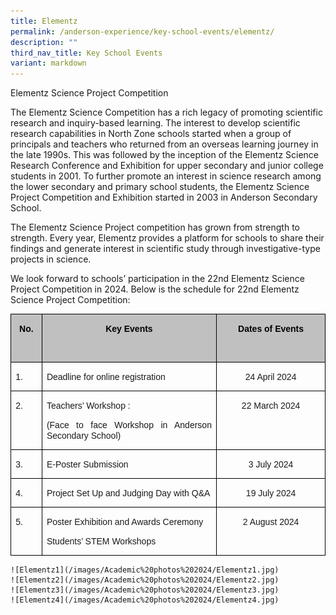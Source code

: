 ```yaml
---
title: Elementz
permalink: /anderson-experience/key-school-events/elementz/
description: ""
third_nav_title: Key School Events
variant: markdown
---
```

Elementz Science Project Competition

The Elementz Science Competition has a rich legacy of promoting scientific research and inquiry-based learning. The interest to develop scientific research capabilities in North Zone schools started when a group of principals and teachers who returned from an overseas learning journey in the late 1990s. This was followed by the inception of the Elementz Science Research Conference and Exhibition for upper secondary and junior college students in 2001. To further promote an interest in science research among the lower secondary and primary school students, the Elementz Science Project Competition and Exhibition started in 2003 in Anderson Secondary School.

The Elementz Science Project competition has grown from strength to strength. Every year, Elementz provides a platform for schools to share their findings and generate interest in scientific study through investigative-type projects in science.

We look forward to schools’ participation in the 22nd Elementz Science Project Competition in 2024. Below is the schedule for 22nd Elementz Science Project Competition:

<table style="border-collapse:collapse;mso-table-layout-alt:fixed;border:none;
 mso-border-alt:solid black .5pt;mso-padding-alt:0in 5.4pt 0in 5.4pt;
 mso-border-insideh:.5pt solid black;mso-border-insidev:.5pt solid black" width="654" cellpadding="0" cellspacing="0" border="1" class="MsoNormalTable"><tbody><tr style="mso-yfti-irow:0;mso-yfti-firstrow:yes"><td style="width:31.25pt;border:solid black 1.0pt;
  mso-border-alt:solid black .5pt;background:silver;padding:0in 5.4pt 0in 5.4pt" valign="top" width="42"><p style="text-align:center" align="center" class="MsoNormal"><b style="mso-bidi-font-weight:normal"><span style="font-family:&quot;Arial&quot;,sans-serif;
  mso-fareast-font-family:Arial;color:black;mso-color-alt:windowtext">No.</span></b><b style="mso-bidi-font-weight:normal"><span style="font-family:&quot;Arial&quot;,sans-serif;
  mso-fareast-font-family:Arial"></span></b></p><p style="text-align:center" align="center" class="MsoNormal"><b style="mso-bidi-font-weight:normal"><span style="font-family:&quot;Arial&quot;,sans-serif;
  mso-fareast-font-family:Arial">&nbsp;</span></b></p></td><td style="width:287.7pt;border:solid black 1.0pt;
  border-left:none;mso-border-left-alt:solid black .5pt;mso-border-alt:solid black .5pt;
  background:silver;padding:0in 5.4pt 0in 5.4pt" valign="top" width="384"><p style="text-align:center" align="center" class="MsoNormal"><b style="mso-bidi-font-weight:normal"><span style="font-family:&quot;Arial&quot;,sans-serif;
  mso-fareast-font-family:Arial;color:black;mso-color-alt:windowtext">Key Events</span></b><b style="mso-bidi-font-weight:normal"><span style="font-family:&quot;Arial&quot;,sans-serif;mso-fareast-font-family:Arial"></span></b></p></td><td style="width:171.55pt;border:solid black 1.0pt;
  border-left:none;mso-border-left-alt:solid black .5pt;mso-border-alt:solid black .5pt;
  background:silver;padding:0in 5.4pt 0in 5.4pt" valign="top" width="229"><p style="text-align:center" align="center" class="MsoNormal"><b style="mso-bidi-font-weight:normal"><span style="font-family:&quot;Arial&quot;,sans-serif;
  mso-fareast-font-family:Arial;color:black;mso-color-alt:windowtext">Dates of Events</span></b><b style="mso-bidi-font-weight:normal"><span style="font-family:&quot;Arial&quot;,sans-serif;mso-fareast-font-family:Arial"></span></b></p></td></tr><tr style="mso-yfti-irow:1"><td style="width:31.25pt;border:solid black 1.0pt;
  border-top:none;mso-border-top-alt:solid black .5pt;mso-border-alt:solid black .5pt;
  padding:0in 5.4pt 0in 5.4pt" valign="top" width="42"><p style="text-align:justify;text-justify:inter-ideograph" class="MsoNormal"><span style="font-family:&quot;Arial&quot;,sans-serif;mso-fareast-font-family:Arial">1.</span></p></td><td style="width:287.7pt;border-top:none;border-left:
  none;border-bottom:solid black 1.0pt;border-right:solid black 1.0pt;
  mso-border-top-alt:solid black .5pt;mso-border-left-alt:solid black .5pt;
  mso-border-alt:solid black .5pt;padding:0in 5.4pt 0in 5.4pt" valign="top" width="384"><p style="text-align:justify;text-justify:inter-ideograph" class="MsoNormal"><span style="font-family:&quot;Arial&quot;,sans-serif;mso-fareast-font-family:Arial">Deadline for online registration</span></p></td><td style="width:171.55pt;border-top:none;border-left:
  none;border-bottom:solid black 1.0pt;border-right:solid black 1.0pt;
  mso-border-top-alt:solid black .5pt;mso-border-left-alt:solid black .5pt;
  mso-border-alt:solid black .5pt;padding:0in 5.4pt 0in 5.4pt" valign="top" width="229"><p style="text-align:center" align="center" class="MsoNormal"><span style="font-family:&quot;Arial&quot;,sans-serif;mso-fareast-font-family:Arial">24 April 2024</span></p></td></tr><tr style="mso-yfti-irow:2"><td style="width:31.25pt;border:solid black 1.0pt;
  border-top:none;mso-border-top-alt:solid black .5pt;mso-border-alt:solid black .5pt;
  padding:0in 5.4pt 0in 5.4pt" valign="top" width="42"><p style="text-align:justify;text-justify:inter-ideograph" class="MsoNormal"><span style="font-family:&quot;Arial&quot;,sans-serif;mso-fareast-font-family:Arial">2.</span></p></td><td style="width:287.7pt;border-top:none;border-left:
  none;border-bottom:solid black 1.0pt;border-right:solid black 1.0pt;
  mso-border-top-alt:solid black .5pt;mso-border-left-alt:solid black .5pt;
  mso-border-alt:solid black .5pt;padding:0in 5.4pt 0in 5.4pt" valign="top" width="384"><p style="text-align:justify;text-justify:inter-ideograph" class="MsoNormal"><span style="font-family:&quot;Arial&quot;,sans-serif;mso-fareast-font-family:Arial">Teachers’ Workshop :</span></p><p style="text-align:justify;text-justify:inter-ideograph" class="MsoNormal"><span style="font-family:&quot;Arial&quot;,sans-serif;mso-fareast-font-family:Arial">(Face to face Workshop in Anderson Secondary School)</span></p></td><td style="width:171.55pt;border-top:none;border-left:
  none;border-bottom:solid black 1.0pt;border-right:solid black 1.0pt;
  mso-border-top-alt:solid black .5pt;mso-border-left-alt:solid black .5pt;
  mso-border-alt:solid black .5pt;padding:0in 5.4pt 0in 5.4pt" valign="top" width="229"><p style="text-align:center" align="center" class="MsoNormal"><span style="font-family:&quot;Arial&quot;,sans-serif;mso-fareast-font-family:Arial">22 March 2024</span></p><p style="text-align:center" align="center" class="MsoNormal"><span style="font-family:&quot;Arial&quot;,sans-serif;mso-fareast-font-family:Arial">&nbsp;</span></p></td></tr><tr style="mso-yfti-irow:3"><td style="width:31.25pt;border:solid black 1.0pt;
  border-top:none;mso-border-top-alt:solid black .5pt;mso-border-alt:solid black .5pt;
  padding:0in 5.4pt 0in 5.4pt" valign="top" width="42"><p style="text-align:justify;text-justify:inter-ideograph" class="MsoNormal"><span style="font-family:&quot;Arial&quot;,sans-serif;mso-fareast-font-family:Arial">3.</span></p></td><td style="width:287.7pt;border-top:none;border-left:
  none;border-bottom:solid black 1.0pt;border-right:solid black 1.0pt;
  mso-border-top-alt:solid black .5pt;mso-border-left-alt:solid black .5pt;
  mso-border-alt:solid black .5pt;padding:0in 5.4pt 0in 5.4pt" valign="top" width="384"><p style="text-align:justify;text-justify:inter-ideograph" class="MsoNormal"><span style="font-family:&quot;Arial&quot;,sans-serif;mso-fareast-font-family:Arial">E-Poster Submission</span></p></td><td style="width:171.55pt;border-top:none;border-left:
  none;border-bottom:solid black 1.0pt;border-right:solid black 1.0pt;
  mso-border-top-alt:solid black .5pt;mso-border-left-alt:solid black .5pt;
  mso-border-alt:solid black .5pt;padding:0in 5.4pt 0in 5.4pt" valign="top" width="229"><p style="text-align:center" align="center" class="MsoNormal"><span style="font-family:&quot;Arial&quot;,sans-serif;mso-fareast-font-family:Arial">3 July 2024</span></p></td></tr><tr style="mso-yfti-irow:4"><td style="width:31.25pt;border:solid black 1.0pt;
  border-top:none;mso-border-top-alt:solid black .5pt;mso-border-alt:solid black .5pt;
  padding:0in 5.4pt 0in 5.4pt" valign="top" width="42"><p style="text-align:justify;text-justify:inter-ideograph" class="MsoNormal"><span style="font-family:&quot;Arial&quot;,sans-serif;mso-fareast-font-family:Arial">4.</span></p></td><td style="width:287.7pt;border-top:none;border-left:
  none;border-bottom:solid black 1.0pt;border-right:solid black 1.0pt;
  mso-border-top-alt:solid black .5pt;mso-border-left-alt:solid black .5pt;
  mso-border-alt:solid black .5pt;padding:0in 5.4pt 0in 5.4pt" valign="top" width="384"><p style="text-align:justify;text-justify:inter-ideograph;
  border:none;mso-padding-alt:31.0pt 31.0pt 31.0pt 31.0pt;mso-border-shadow:
  yes" class="MsoNormal"><span style="font-family:&quot;Arial&quot;,sans-serif;mso-fareast-font-family:
  Arial">Project Set Up and Judging Day with Q&amp;A</span></p></td><td style="width:171.55pt;border-top:none;border-left:
  none;border-bottom:solid black 1.0pt;border-right:solid black 1.0pt;
  mso-border-top-alt:solid black .5pt;mso-border-left-alt:solid black .5pt;
  mso-border-alt:solid black .5pt;padding:0in 5.4pt 0in 5.4pt" valign="top" width="229"><p style="text-align:center" align="center" class="MsoNormal"><span style="font-family:&quot;Arial&quot;,sans-serif;mso-fareast-font-family:Arial">19 July 2024</span></p></td></tr><tr style="mso-yfti-irow:5;mso-yfti-lastrow:yes"><td style="width:31.25pt;border:solid black 1.0pt;
  border-top:none;mso-border-top-alt:solid black .5pt;mso-border-alt:solid black .5pt;
  padding:0in 5.4pt 0in 5.4pt" valign="top" width="42"><p style="text-align:justify;text-justify:inter-ideograph" class="MsoNormal"><span style="font-family:&quot;Arial&quot;,sans-serif;mso-fareast-font-family:Arial">5.</span></p></td><td style="width:287.7pt;border-top:none;border-left:
  none;border-bottom:solid black 1.0pt;border-right:solid black 1.0pt;
  mso-border-top-alt:solid black .5pt;mso-border-left-alt:solid black .5pt;
  mso-border-alt:solid black .5pt;padding:0in 5.4pt 0in 5.4pt" valign="top" width="384"><p style="text-align:justify;text-justify:inter-ideograph;
  border:none;mso-padding-alt:31.0pt 31.0pt 31.0pt 31.0pt;mso-border-shadow:
  yes" class="MsoNormal"><span style="font-family:&quot;Arial&quot;,sans-serif;mso-fareast-font-family:
  Arial">Poster Exhibition and Awards Ceremony</span></p><p style="text-align:justify;text-justify:inter-ideograph;
  border:none;mso-padding-alt:31.0pt 31.0pt 31.0pt 31.0pt;mso-border-shadow:
  yes" class="MsoNormal"><span style="font-family:&quot;Arial&quot;,sans-serif;mso-fareast-font-family:
  Arial">Students’ STEM Workshops</span></p></td><td style="width:171.55pt;border-top:none;border-left:
  none;border-bottom:solid black 1.0pt;border-right:solid black 1.0pt;
  mso-border-top-alt:solid black .5pt;mso-border-left-alt:solid black .5pt;
  mso-border-alt:solid black .5pt;padding:0in 5.4pt 0in 5.4pt" valign="top" width="229"><p style="text-align:center" align="center" class="MsoNormal"><span style="font-family:&quot;Arial&quot;,sans-serif;mso-fareast-font-family:Arial">2 August 2024</span></p></td></tr></tbody></table>

	![Elementz1](/images/Academic%20photos%202024/Elementz1.jpg)
	![Elementz2](/images/Academic%20photos%202024/Elementz2.jpg)
	![Elementz3](/images/Academic%20photos%202024/Elementz3.jpg)
	![Elementz4](/images/Academic%20photos%202024/Elementz4.jpg)